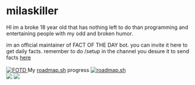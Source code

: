 # milaskiller
HI im a broke 18 year old that has nothing left to do than programming and entertaining people with my odd and broken humor.

im an official maintainer of FACT OF THE DAY bot. you can invite it here to get daily facts. remember to do /setup in the channel you desure it to send facts [here](https://discord.com/oauth2/authorize?client_id=690829074465292329&scope=bot+applications.commands&permissions=120259267600)
<br/>
<br/>
<a href="https://top.gg/bot/690829074465292329" >
  <img src="https://top.gg/api/widget/690829074465292329.svg" alt="FOTD" />
</a>
My [roadmap.sh](https://roadmap.sh) progress
[![roadmap.sh](https://roadmap.sh/card/tall/66eaab1ff34c8868ec0fe13f?variant=dark)](https://roadmap.sh)
<br/>
<img src="https://github-readme-stats.vercel.app/api?username=melosh101&show_icons=true&hide_border=true&theme=onedark"/>
<img src="https://github-readme-stats.vercel.app/api/top-langs/?username=melosh101&layout=compact&theme=onedark"/>
